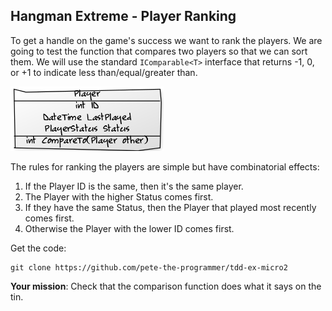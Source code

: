 ## Hangman Extreme - Player Ranking

To get a handle on the game's success we want to rank the players.  We are going to test the function that compares two players so that we can sort them.  We will use the standard ``IComparable<T>`` interface that returns -1, 0, or +1 to indicate less than/equal/greater than.

![Player](images/player_compare.png)

<!--
https://yuml.me/diagram/scruffy/class/draw

[Player|int ID;DateTime LastPlayed; PlayerStatus Status;|int CompareTo(Player other)]
-->

The rules for ranking the players are simple but have combinatorial effects:

1. If the Player ID is the same, then it's the same player.
1. The Player with the higher Status comes first.
1. If they have the same Status, then the Player that played most recently comes first.
1. Otherwise the Player with the lower ID comes first.


Get the code: 

    git clone https://github.com/pete-the-programmer/tdd-ex-micro2

__Your mission__: Check that the comparison function does what it says on the tin.
